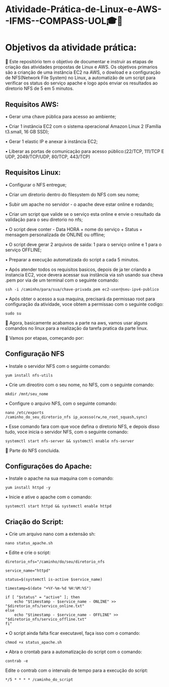 # Atividade-Prática-de-Linux-e-AWS--IFMS--COMPASS-UOL🎓📘

# Objetivos da atividade prática:

🔴 Este repositório tem o objetivo de documentar e instruir as etapas de criação das atividades propostas de Linux e AWS. Os objetivos primarios são a crianção de uma instância EC2 na AWS, o dowload e a configuração de NFS(Network File System) no Linux, a automatizão de um script para verificar os status do serviço apache e logo após enviar os resultados ao diretorio NFS de 5 em 5 minutos.

## Requisitos AWS:

• Gerar uma chave pública para acesso ao ambiente;

• Criar 1 instância EC2 com o sistema operacional Amazon Linux 2 (Família t3.small, 16 GB SSD);

• Gerar 1 elastic IP e anexar à instância EC2;

• Liberar as portas de comunicação para acesso público:(22/TCP, 111/TCP E UDP, 2049/TCP/UDP, 80/TCP, 443/TCP)


## Requisitos Linux: 

• Configurar o NFS entregue;

• Criar um diretorio dentro do filesystem do NFS com seu nome;

• Subir um apache no servidor - o apache deve estar online e rodando;

• Criar um script que valide se o serviço esta online e envie o resultado da validação para o seu diretorio no nfs;

• O script deve conter - Data HORA + nome do serviço + Status + mensagem personalizada de ONLINE ou offline;

• O script deve gerar 2 arquivos de saida: 1 para o serviço online e 1 para o serviço OFFLINE;

• Preparar a execução automatizada do script a cada 5 minutos.

• Após atender todos os requisitos basicos, depois de ja ter criando a instancia EC2, voce devera acessar sua instância via ssh usando sua cheva .pem por via de um terminal com o seguinte comando:
```
ssh -i /caminho/para/sua/chave-privada.pem ec2-user@seu-ipv4-publico 
```

• Após obter o acesso a sua maquina, precisará da permissao root para configuração da atividade, voce obtem a permissao com o seguinte codigo:
```
sudo su 
```

🔴 Agora, basicamente acabamos a parte na aws, vamos usar alguns comandos no linux para a realização da tarefa pratica da parte linux.

🔴 Vamos por etapas, começando por: 

## Configuração NFS

• Instale o servidor NFS com o seguinte comando: 
```
yum install nfs-utils
```

• Crie um direotiro com o seu nome, no NFS, com o seguinte comando: 
```
mkdir /mnt/seu_nome
```

• Configure o arquivo NFS, com o seguinte comando:
```
nano /etc/exports
/caminho_do_seu_diretorio_nfs ip_acesso(rw,no_root_squash,sync)
```
• Esse comando fara com que voce defina o diretorio NFS, e depois disso tudo, voce inicia o servidor NFS, com o seguinte comando:
```
systemctl start nfs-server && systemctl enable nfs-server
```
🔴 Parte do NFS concluida.

## Configurações do Apache:

• Instale o apache na sua maquina com o comando: 
```
yum install httpd -y
```

• Inicie e ative o apache com o comando: 
```
systemctl start httpd && systemctl enable httpd
```

## Criação do Script:

• Crie um arquivo nano com a extensão sh:
```
nano status_apache.sh
```

• Edite e crie o script: 

```
diretorio_nfs="/caminho/do/seu/diretorio_nfs

service_name="httpd" 

status=$(systemctl is-active $service_name)

timestamp=$(date "+%Y-%m-%d %H:%M:%S")

if [ "$status" = "active" ]; then
    echo "$timestamp - $service_name - ONLINE" >> "$diretorio_nfs/servico_online.txt"
else
    echo "$timestamp - $service_name - OFFLINE" >> "$diretorio_nfs/servico_offline.txt"
fi"
```
• O script ainda falta ficar executavel, faça isso com o comando: 
```
chmod +x status_apache.sh
```

• Abra o crontab para a automatização do script com o comando: 
```
contrab -e
```

Edite o contrab com o intervalo de tempo para a execução do script: 
```
*/5 * * * * /caminho_do_script
```
